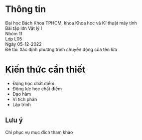 # Thông tin

Đại học Bách Khoa TPHCM, khoa Khoa học và Kĩ thuật máy tính <br />
Bài tập lớn Vật lý I <br />
Nhóm 11 <br />
Lớp L05 <br />
Ngày 05-12-2022 <br />
Đề tài: Xác định phương trình chuyển động của tên lửa

# Kiến thức cần thiết

- Động học chất điểm
- Động lực học chất điểm
- Đạo hàm
- Vi tích phân
- Lập trình

## Lưu ý

Chỉ phục vụ mục đích tham khảo
